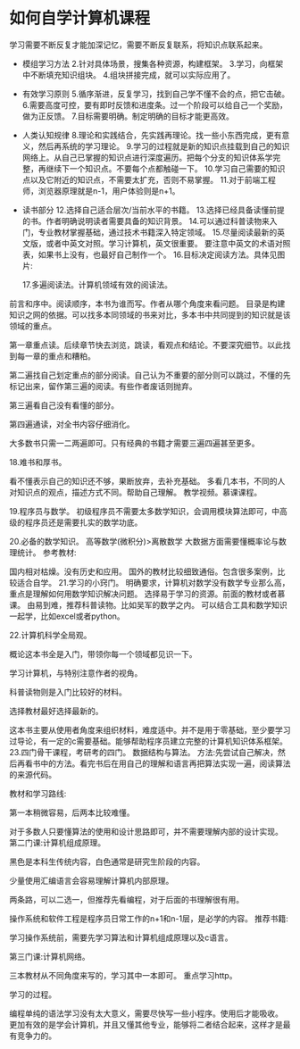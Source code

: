 # 如何自学计算机课程

学习需要不断反复才能加深记忆，需要不断反复联系，将知识点联系起来。

* 模组学习方法
  2.针对具体场景，搜集各种资源，构建框架。
  3.学习，向框架中不断填充知识组块。
  4.组块拼接完成，就可以实际应用了。
* 有效学习原则
  5.循序渐进，反复学习，找到自己学不懂不会的点，把它击破。
  6.需要高度可控，要有即时反馈和进度条。过一个阶段可以给自己一个奖励，做为正反馈。
  7.目标需要明确。制定明确的目标才能更高效。
* 人类认知规律
  8.理论和实践结合，先实践再理论。找一些小东西完成，更有意义，然后再系统的学习理论。
  9.学习的过程就是新的知识点挂载到自己的知识网络上。从自己已掌握的知识点进行深度遍历。把每个分支的知识体系学完整，再继续下一个知识点。不要每个点都触碰一下。
  10.学习自己需要的知识点以及它附近的知识点，不需要太扩充，否则不易掌握。
  11.对于前端工程师，浏览器原理就是n-1，用户体验则是n+1。
* 读书部分
  12.选择自己适合层次/当前水平的书籍。
  13.选择已经具备读懂前提的书。作者明确说明读者需要具备的知识背景。
  14.可以通过科普读物来入门，专业教材掌握基础，通过技术书籍深入特定领域。
  15.尽量阅读最新的英文版，或者中英文对照。学习计算机，英文很重要。
  要注意中英文的术语对照表，如果书上没有，也最好自己制作一个。
  16.目标决定阅读方法。具体见图片:
  

  17.多遍阅读法。计算机领域有效的阅读法。


前言和序中。阅读顺序，本书为谁而写。作者从哪个角度来看问题。
目录是构建知识之网的依据。可以找多本同领域的书来对比，多本书中共同提到的知识就是该领域的重点。

第一章重点读。后续章节快去浏览，跳读，看观点和结论。不要深究细节。以此找到每一章的重点和糟粕。

第二遍找自己划定重点的部分阅读。自己认为不重要的部分则可以跳过，不懂的先标记出来，留作第三遍的阅读。有些作者废话则抛弃。

第三遍看自己没有看懂的部分。

第四遍通读，对全书内容仔细消化。

大多数书只需一二两遍即可。只有经典的书籍才需要三遍四遍甚至更多。

18.难书和厚书。


看不懂表示自己的知识还不够，果断放弃，去补充基础。
多看几本书，不同的人对知识点的观点，描述方式不同。帮助自己理解。
教学视频。慕课课程。

19.程序员与数学。
初级程序员不需要太多数学知识，会调用模块算法即可，中高级的程序员还是需要扎实的数学功底。

20.必备的数学知识。
高等数学(微积分)>离散数学
大数据方面需要懂概率论与数理统计。
参考教材:




国内相对枯燥。没有历史和应用。
国外的教材比较细致通俗。包含很多案例，比较适合自学。
21.学习的小窍门。
明确要求，计算机对数学没有数学专业那么高，重点是理解如何用数学知识解决问题。
选择易于学习的资源。前面的教材或者慕课。
由易到难，推荐科普读物。比如吴军的数学之内。
可以结合工具和数学知识一起学，比如excel或者python。

22.计算机科学全局观。




概论这本书全是入门，带领你每一个领域都见识一下。

学习计算机，与特别注意作者的视角。

科普读物则是入门比较好的材料。


选择教材最好选择最新的。


这本书主要从使用者角度来组织材料，难度适中。并不是用于零基础，至少要学习过导论，有一定的c需要基础。能够帮助程序员建立完整的计算机知识体系框架。
23.四门骨干课程，考研考的四门。
数据结构与算法。
方法:先尝试自己解决，然后再看书中的方法。看完书后在用自己的理解和语言再把算法实现一遍，阅读算法的来源代码。

教材和学习路线:






第一本稍微容易，后两本比较难懂。

对于多数人只要懂算法的使用和设计思路即可，并不需要理解内部的设计实现。
第二门课:计算机组成原理。




黑色是本科生传统内容，白色通常是研究生阶段的内容。

少量使用汇编语言会容易理解计算机内部原理。




两条路，可以二选一，但推荐先看编程，对于后面的书理解很有用。




操作系统和软件工程是程序员日常工作的n+1和n-1层，是必学的内容。
推荐书籍:




学习操作系统前，需要先学习算法和计算机组成原理以及c语言。

第三门课:计算机网络。








三本教材从不同角度来写的，学习其中一本即可。
重点学习http。



学习的过程。


编程单纯的语法学习没有太大意义，需要尽快写一些小程序。使用后才能吸收。
更加有效的是学会计算机，并且又懂其他专业，能够将二者结合起来，这样才是最有竞争力的。

